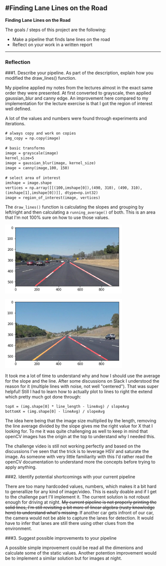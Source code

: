 #**Finding Lane Lines on the Road** 
---

**Finding Lane Lines on the Road**

The goals / steps of this project are the following:

* Make a pipeline that finds lane lines on the road
* Reflect on your work in a written report

---

### Reflection

###1. Describe your pipeline. As part of the description, explain how you modified the draw_lines() function.

My pipeline applied my notes from the lectures almost in the exact same order they were presented. At first converted to grayscale, then applied gaussian_blur and canny edge.  An improvement here compared to my implementation for the lecture exercise is that I got the region of interest well defined. 

A lot of the values and numbers were found through experiments and iterations.

``` 
# always copy and work on copies
img_copy = np.copy(image)   

# basic transforms
image = grayscale(image)    
kernel_size=5
image = gaussian_blur(image, kernel_size)        
image = canny(image,100, 150)     

# select area of interest
imshape = image.shape
vertices = np.array([[(100,imshape[0]),(490, 310), (490, 310), (imshape[1],imshape[0])]], dtype=np.int32)
image = region_of_interest(image, vertices)
```

The `draw_lines()` function is calculating the slopes and grouping by left/right and then calculating a `running_average()` of both.  This is an area that I'm not 100% sure on how to use those values. 
  
![out_sample1.png](out_sample1.png)

![out_sample2.png](out_sample2.png)

It took me a lot of time to understand why and how I should use the average for the slope and the line. After some discussions on Slack I understood the reason for it (multiple lines with noise, not well "centered"). That was super helpful! Still I had to learn how to actually plot to lines to right the extend which pretty much got done through:

```
topX = (img.shape[0] * line_length - lineAvg) / slopeAvg
bottomX = (img.shape[0] - lineAvg) / slopeAvg
```

The idea here being that the image size multiplied by the length, removing the line average divided by the slope gives me the right value for X that I looking for. To me it was quite challenging as well to keep in mind that openCV images has the origin at the top to understand why I needed this.

The challenge video is still not working perfectly and based on the discussions I've seen that the trick is to leverage HSV and saturate the image. As someone with very little familiarity with this I'd rather read the openCV documentation to understand more the concepts before trying to apply anything. 
 
###2. Identify potential shortcomings with your current pipeline

There are too many hardcoded values, numbers, which makes it a bit hard to generallize for any kind of image/video. This is easily doable and if I get to the challenge part I'll implement it. 
The current solution is not robust enough for driving at night.
~~My current pipeline is not properly printing the solid lines, I'm still revisiting a bit more of linear algebra (rusty knowledge here) to understand what's missing.~~
If another car gets infront of our car, the camera would not be able to capture the lanes for detection. It would have to infer that lanes are still there using other clues from the environment.

###3. Suggest possible improvements to your pipeline

A possible simple improvement could be read all the dimenions and calculate some of the static values.
Another potention improvement would be to implement a similar solution but for images at night. 


